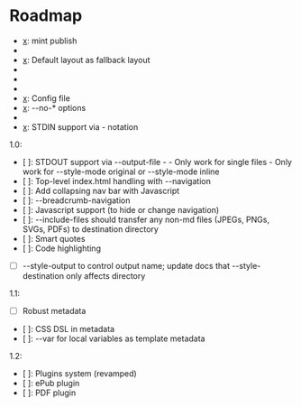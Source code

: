 # Roadmap

- [x]: mint publish
- [x]: --style-mode
- [x]: Default layout as fallback layout
- [x]: Templates
- [x]: --navigation
- [x]: --file-title
- [x]: Config file
- [x]: --no-* options
- [x]: --verbose
- [x]: STDIN support via - notation

1.0:

- [ ]: STDOUT support via --output-file -
       - Only work for single files
       - Only work for --style-mode original or --style-mode inline
- [ ]: Top-level index.html handling with --navigation
- [ ]: Add collapsing nav bar with Javascript
- [ ]: --breadcrumb-navigation
- [ ]: Javascript support (to hide or change navigation)
- [ ]: --include-files should transfer any non-md files (JPEGs, PNGs, SVGs, PDFs) to destination directory
- [ ]: Smart quotes
- [ ]: Code highlighting
- [ ] --style-output to control output name; update docs that --style-destination only affects directory

1.1:

- [ ] Robust metadata
- [ ]: CSS DSL in metadata
- [ ]: --var for local variables as template metadata

1.2:

- [ ]: Plugins system (revamped)
- [ ]: ePub plugin
- [ ]: PDF plugin